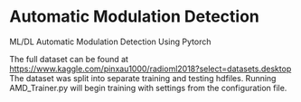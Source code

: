 # Automatic Modulation Detection
ML/DL Automatic Modulation Detection Using Pytorch

The full dataset can be found at https://www.kaggle.com/pinxau1000/radioml2018?select=datasets.desktop
The dataset was split into separate training and testing hdfiles.
Running AMD_Trainer.py will begin training with settings from the configuration file.
